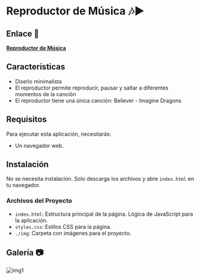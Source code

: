 #  Reproductor de Música 🎶▶️
## Enlace 🔗
[**Reproductor de Música**](https://juanbautistamalina.github.io/music-player/)


## Características
- Diseño minimalista
- El reproductor permite reproducir, pausar y saltar a diferentes momentos de la canción
- El reproductor tiene una única canción: Believer - Imagine Dragons


## Requisitos

Para ejecutar esta aplicación, necesitarás:

- Un navegador web.

## Instalación

No se necesita instalación. Solo descarga los archivos y abre `index.html` en tu navegador.

### Archivos del Proyecto

- `index.html`: Estructura principal de la página. Lógica de JavaScript para la aplicación.
- `styles.css`: Estilos CSS para la página.
- `./img`: Carpeta con imágenes para el proyecto.


## Galería 📷
![img1](https://github.com/user-attachments/assets/a75f51e7-f1f6-4294-910b-604176df78a3)
